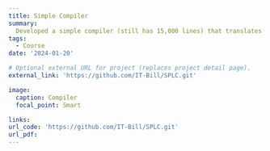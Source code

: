 ```yaml
---
title: Simple Compiler
summary: 
  Developed a simple compiler (still has 15,000 lines) that translates C language files into Intermediate Representation (IR) and MIPS32 assembly. The compiler supports essential features such as I/O operations, control flow and function calls. It includes comprehensive lexical, syntax, and semantic analysis, along with informative error messages.
tags:
  - Course
date: '2024-01-20'

# Optional external URL for project (replaces project detail page).
external_link: 'https://github.com/IT-Bill/SPLC.git'

image:
  caption: Compiler
  focal_point: Smart

links:
url_code: 'https://github.com/IT-Bill/SPLC.git'
url_pdf: 
---
```

